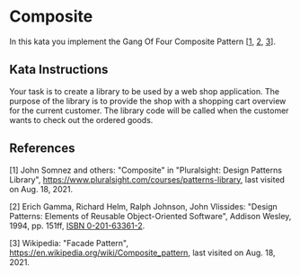 # Composite

In this kata you implement the Gang Of Four Composite Pattern [[1](#ref-1), [2](#ref-2), [3](#ref-3)].

## Kata Instructions

Your task is to create a library to be used by a web shop application. The purpose of the library is to provide the shop with a shopping cart overview for the current customer. The library code will be called when the customer wants to check out the ordered goods. 

## References

<a name="ref-1">[1]</a> John Somnez and others: "Composite" in "Pluralsight: Design Patterns Library", https://www.pluralsight.com/courses/patterns-library, last visited on Aug. 18, 2021.

<a name="ref-2">[2]</a> Erich Gamma, Richard Helm, Ralph Johnson, John Vlissides: "Design Patterns: Elements of Reusable Object-Oriented Software", Addison Wesley, 1994, pp. 151ff, [ISBN 0-201-63361-2](https://en.wikipedia.org/wiki/Special:BookSources/0-201-63361-2).

<a name="ref-3">[3]</a> Wikipedia: "Facade Pattern", https://en.wikipedia.org/wiki/Composite_pattern, last visited on Aug. 18, 2021.
